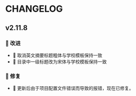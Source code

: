 <!--
 *  =======================================================================
 *  ····Y88b···d88P················888b·····d888·d8b·······················
 *  ·····Y88b·d88P·················8888b···d8888·Y8P·······················
 *  ······Y88o88P··················88888b·d88888···························
 *  ·······Y888P··8888b···88888b···888Y88888P888·888·88888b·····d88b·······
 *  ········888······"88b·888·"88b·888·Y888P·888·888·888·"88b·d88P"88b·····
 *  ········888···d888888·888··888·888··Y8P··888·888·888··888·888··888·····
 *  ········888··888··888·888··888·888···"···888·888·888··888·Y88b·888·····
 *  ········888··"Y888888·888··888·888·······888·888·888··888··"Y88888·····
 *  ·······························································888·····
 *  ··························································Y8b·d88P·····
 *  ···························································"Y88P"······
 *  =======================================================================
 * 
 *  -----------------------------------------------------------------------
 * Author       : 焱铭
 * Date         : 2025-04-10 20:19:04 +0800
 * LastEditTime : 2025-04-10 20:27:43 +0800
 * Github       : https://github.com/YanMing-lxb/
 * FilePath     : /GUET_Thesis_LaTeX/CHANGELOG.md
 * Description  : 
 *  -----------------------------------------------------------------------
 -->


# CHANGELOG

<!-- ### 新增功能
- 添加了对新文件格式的支持。
- 增加了自动保存功能，防止数据丢失。

### 🚀 改进
- 优化了代码结构，提升了运行效率。
- 📝 改进了用户界面，使其更加直观易用。

### 🐛 修复
- 🔧 修复了在特定情况下程序崩溃的问题。
- 修正了若干已知的bug。

### 其他
- 新增 CHANGELOG.md 文件，用于记录版本更新日志。
 -->

## v2.11.8

### 🚀 改进

- 📝 取消英文摘要标题粗体与学校模板保持一致
- 📝 目录中一级标题改为宋体与学校模板保持一致


### 🐛 修复

- 🔧 更新后由于项目配置文件错误而导致的报错，现在已修复。
